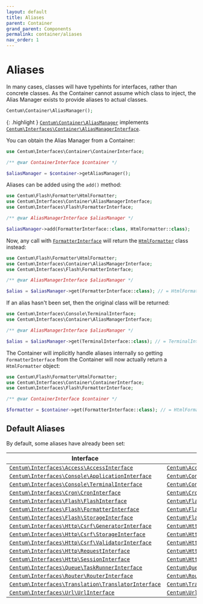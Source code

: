 ```yaml
---
layout: default
title: Aliases
parent: Container
grand_parent: Components
permalink: container/aliases
nav_order: 1
---
```




# Aliases

In many cases, classes will have typehints for interfaces, rather than concrete classes.
As the Container cannot assume which class to inject, the Alias Manager exists to provide aliases to actual classes.

```php
Centum\Container\AliasManager();
```

{: .highlight }
[`Centum\Container\AliasManager`](https://github.com/SidRoberts/centum/blob/main/src/Container/AliasManager.php) implements [`Centum\Interfaces\Container\AliasManagerInterface`](https://github.com/SidRoberts/centum/blob/main/src/Interfaces/Container/AliasManagerInterface.php).

You can obtain the Alias Manager from a Container:

```php
use Centum\Interfaces\Container\ContainerInterface;

/** @var ContainerInterface $container */

$aliasManager = $container->getAliasManager();
```

Aliases can be added using the `add()` method:

```php
use Centum\Flash\Formatter\HtmlFormatter;
use Centum\Interfaces\Container\AliasManagerInterface;
use Centum\Interfaces\Flash\FormatterInterface;

/** @var AliasManagerInterface $aliasManager */

$aliasManager->add(FormatterInterface::class, HtmlFormatter::class);
```

Now, any call with [`FormatterInterface`](https://github.com/SidRoberts/centum/blob/main/src/Interfaces/Flash/FormatterInterface.php) will return the [`HtmlFormatter`](https://github.com/SidRoberts/centum/blob/main/src/Flash/Formatter/HtmlFormatter.php) class instead:

```php
use Centum\Flash\Formatter\HtmlFormatter;
use Centum\Interfaces\Container\AliasManagerInterface;
use Centum\Interfaces\Flash\FormatterInterface;

/** @var AliasManagerInterface $aliasManager */

$alias = $aliasManager->get(FormatterInterface::class); // = HtmlFormatter::class
```

If an alias hasn't been set, then the original class will be returned:

```php
use Centum\Interfaces\Console\TerminalInterface;
use Centum\Interfaces\Container\AliasManagerInterface;

/** @var AliasManagerInterface $aliasManager */

$alias = $aliasManager->get(TerminalInterface::class); // = TerminalInterface::class
```

The Container will implicitly handle aliases internally so getting `FormatterInterface` from the Container will now actually return a `HtmlFormatter` object:

```php
use Centum\Flash\Formatter\HtmlFormatter;
use Centum\Interfaces\Container\ContainerInterface;
use Centum\Interfaces\Flash\FormatterInterface;

/** @var ContainerInterface $container */

$formatter = $container->get(FormatterInterface::class); // = HtmlFormatter object
```



## Default Aliases

By default, some aliases have already been set:

| Interface | Class |
| --------- | ----- |
| [`Centum\Interfaces\Access\AccessInterface`](https://github.com/SidRoberts/centum/blob/main/src/Interfaces/Access/AccessInterface.php) | [`Centum\Access\Access`](https://github.com/SidRoberts/centum/blob/main/src/Access/Access.php) |
| [`Centum\Interfaces\Console\ApplicationInterface`](https://github.com/SidRoberts/centum/blob/main/src/Interfaces/Console/ApplicationInterface.php) | [`Centum\Console\Application`](https://github.com/SidRoberts/centum/blob/main/src/Console/Application.php) |
| [`Centum\Interfaces\Console\TerminalInterface`](https://github.com/SidRoberts/centum/blob/main/src/Interfaces/Console/TerminalInterface.php) | [`Centum\Console\Terminal`](https://github.com/SidRoberts/centum/blob/main/src/Console/Terminal.php) |
| [`Centum\Interfaces\Cron\CronInterface`](https://github.com/SidRoberts/centum/blob/main/src/Interfaces/Cron/CronInterface.php) | [`Centum\Cron\Cron`](https://github.com/SidRoberts/centum/blob/main/src/Cron/Cron.php) |
| [`Centum\Interfaces\Flash\FlashInterface`](https://github.com/SidRoberts/centum/blob/main/src/Interfaces/Flash/FlashInterface.php) | [`Centum\Flash\Flash`](https://github.com/SidRoberts/centum/blob/main/src/Flash/Flash.php) |
| [`Centum\Interfaces\Flash\FormatterInterface`](https://github.com/SidRoberts/centum/blob/main/src/Interfaces/Flash/FormatterInterface.php) | [`Centum\Flash\Formatter\HtmlFormatter`](https://github.com/SidRoberts/centum/blob/main/src/Flash/Formatter/HtmlFormatter.php) |
| [`Centum\Interfaces\Flash\StorageInterface`](https://github.com/SidRoberts/centum/blob/main/src/Interfaces/Flash/StorageInterface.php) | [`Centum\Flash\Storage`](https://github.com/SidRoberts/centum/blob/main/src/Flash/Storage.php) |
| [`Centum\Interfaces\Http\Csrf\GeneratorInterface`](https://github.com/SidRoberts/centum/blob/main/src/Interfaces/Http/Csrf/GeneratorInterface.php) | [`Centum\Http\Csrf\Generator`](https://github.com/SidRoberts/centum/blob/main/src/Http/Csrf/Generator.php) |
| [`Centum\Interfaces\Http\Csrf\StorageInterface`](https://github.com/SidRoberts/centum/blob/main/src/Interfaces/Http/Csrf/StorageInterface.php) | [`Centum\Http\Csrf\Storage`](https://github.com/SidRoberts/centum/blob/main/src/Http/Csrf/Storage.php) |
| [`Centum\Interfaces\Http\Csrf\ValidatorInterface`](https://github.com/SidRoberts/centum/blob/main/src/Interfaces/Http/Csrf/ValidatorInterface.php) | [`Centum\Http\Csrf\Validator`](https://github.com/SidRoberts/centum/blob/main/src/Http/Csrf/Validator.php) |
| [`Centum\Interfaces\Http\RequestInterface`](https://github.com/SidRoberts/centum/blob/main/src/Interfaces/Http/RequestInterface.php) | [`Centum\Http\Request`](https://github.com/SidRoberts/centum/blob/main/src/Http/Request.php) |
| [`Centum\Interfaces\Http\SessionInterface`](https://github.com/SidRoberts/centum/blob/main/src/Interfaces/Http/SessionInterface.php) | [`Centum\Http\Session\GlobalSession`](https://github.com/SidRoberts/centum/blob/main/src/Http/Session/GlobalSession.php) |
| [`Centum\Interfaces\Queue\TaskRunnerInterface`](https://github.com/SidRoberts/centum/blob/main/src/Interfaces/Queue/TaskRunnerInterface.php) | [`Centum\Queue\TaskRunner`](https://github.com/SidRoberts/centum/blob/main/src/Queue/TaskRunner.php) |
| [`Centum\Interfaces\Router\RouterInterface`](https://github.com/SidRoberts/centum/blob/main/src/Interfaces/Router/RouterInterface.php) | [`Centum\Router\Router`](https://github.com/SidRoberts/centum/blob/main/src/Router/Router.php) |
| [`Centum\Interfaces\Translation\TranslatorInterface`](https://github.com/SidRoberts/centum/blob/main/src/Interfaces/Translation/TranslatorInterface.php) | [`Centum\Translation\Translator`](https://github.com/SidRoberts/centum/blob/main/src/Translation/Translator.php) |
| [`Centum\Interfaces\Url\UrlInterface`](https://github.com/SidRoberts/centum/blob/main/src/Interfaces/Url/UrlInterface.php) | [`Centum\Url\Url`](https://github.com/SidRoberts/centum/blob/main/src/Url/Url.php) |
